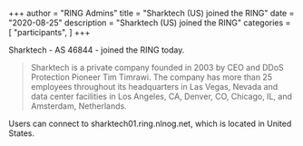 +++
author = "RING Admins"
title = "Sharktech (US) joined the RING"
date = "2020-08-25"
description = "Sharktech (US) joined the RING"
categories = [
    "participants",
]
+++

Sharktech - AS 46844 - joined the RING today.

> Sharktech is a private company founded in 2003 by CEO and DDoS Protection Pioneer Tim Timrawi. The company has more than 25 employees throughout its headquarters in Las Vegas, Nevada and data center facilities in Los Angeles, CA, Denver, CO, Chicago, IL, and Amsterdam, Netherlands.

Users can connect to sharktech01.ring.nlnog.net, which is located in United States.
